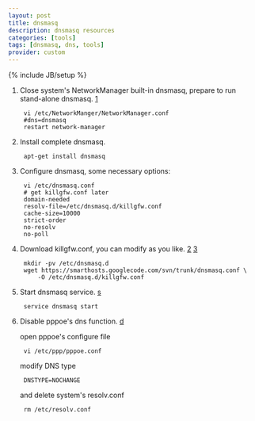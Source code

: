 ```yaml
---
layout: post
title: dnsmasq
description: dnsmasq resources
categories: [tools]
tags: [dnsmasq, dns, tools]
provider: custom
---
```

{% include JB/setup %}

1. Close system's NetworkManager built-in dnsmasq, prepare to run stand-alone dnsmasq. [1][1]

        vi /etc/NetworkManger/NetworkManager.conf
        #dns=dnsmasq
        restart network-manager

2. Install complete dnsmasq.

        apt-get install dnsmasq

3. Configure dnsmasq, some necessary options:

        vi /etc/dnsmasq.conf
        # get killgfw.conf later
        domain-needed
        resolv-file=/etc/dnsmasq.d/killgfw.conf
        cache-size=10000
        strict-order
        no-resolv
        no-poll

4. Download killgfw.conf, you can modify as you like. [2][2] [3][3]

        mkdir -pv /etc/dnsmasq.d 
        wget https://smarthosts.googlecode.com/svn/trunk/dnsmasq.conf \
            -O /etc/dnsmasq.d/killgfw.conf

5. Start dnsmasq service. [s][s]

        service dnsmasq start


6. Disable pppoe's dns function. [d][d]

    open pppoe's configure file

        vi /etc/ppp/pppoe.conf

    modify DNS type

        DNSTYPE=NOCHANGE

    and delete system's resolv.conf

        rm /etc/resolv.conf

[1]: http://sokratisg.wordpress.com/2012/03/31/ubuntu-precise-12-04-get-rid-of-nms-dnsmasq-and-setup-your-own
[2]: https://code.google.com/p/autoddvpn/wiki/DNSMasq
[3]: http://ninehills.info/2011/12/17/dnsmasq.html
[s]: https://code.google.com/p/autoddvpn/wiki/DNSMasq
[d]: http://linux.die.net/man/5/pppoe.conf
